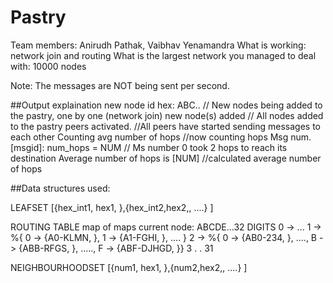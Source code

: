 # Pastry

Team members: Anirudh Pathak, Vaibhav Yenamandra
What is working: network join and routing
What is the largest network you managed to deal with: 10000 nodes

Note: The messages are NOT being sent per second.

##Output explaination
new node id hex: ABC.. // New nodes being added to the pastry, one by one (network join)
new node(s) added // All nodes added to the pastry
peers activated. //All peers have started sending messages to each other
Counting avg number of hops //now counting hops
Msg num. [msgid]: num_hops = NUM // Ms number 0 took 2 hops to reach its destination
Average number of hops is [NUM] //calculated average number of hops

##Data structures used:

  LEAFSET
  [{hex_int1, hex1, <pid1>},{hex_int2,hex2,<pid2>, ....} ]

  ROUTING TABLE
  map of maps
  current node: ABCDE...32 DIGITS
  0 -> ...
  1 -> %{ 0 -> {A0-KLMN, <pid2>}, 1 -> {A1-FGHI, <pid3>}, ....   }
  2 -> %{ 0 -> {AB0-234, <pid4>}, ...., B -> {ABB-RFGS, <PID5>}, ....., F -> {ABF-DJHGD, <PID45>}}
  3
  .
  .
  31

  NEIGHBOURHOODSET
  [{num1, hex1, <pid1>},{num2,hex2,<pid2>, ....} ]
